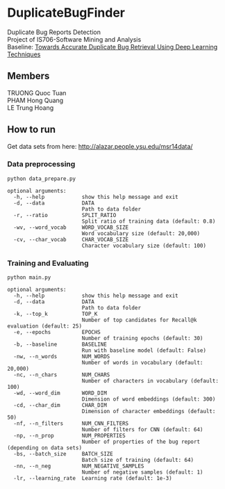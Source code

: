 # DuplicateBugFinder
Duplicate Bug Reports Detection\
Project of IS706-Software Mining and Analysis\
Baseline: [Towards Accurate Duplicate Bug Retrieval Using Deep Learning Techniques](http://ieeexplore.ieee.org/document/8094414/)

## Members
TRUONG Quoc Tuan\
PHAM Hong Quang\
LE Trung Hoang

## How to run
Get data sets from here: http://alazar.people.ysu.edu/msr14data/

### Data preprocessing
```
python data_prepare.py
```
```
optional arguments:
  -h, --help            show this help message and exit
  -d, --data            DATA
                        Path to data folder
  -r, --ratio           SPLIT_RATIO
                        Split ratio of training data (default: 0.8)
  -wv, --word_vocab     WORD_VOCAB_SIZE
                        Word vocabulary size (default: 20,000)
  -cv, --char_vocab     CHAR_VOCAB_SIZE
                        Character vocabulary size (default: 100)
```

### Training and Evaluating
```
python main.py
```
```
optional arguments:
  -h, --help            show this help message and exit
  -d, --data            DATA
                        Path to data folder
  -k, --top_k           TOP_K
                        Number of top candidates for Recall@k evaluation (default: 25)
  -e, --epochs          EPOCHS
                        Number of training epochs (default: 30)
  -b, --baseline        BASELINE
                        Run with baseline model (default: False)
  -nw, --n_words        NUM_WORDS
                        Number of words in vocabulary (default: 20,000)
  -nc, --n_chars        NUM_CHARS
                        Number of characters in vocabulary (default: 100)
  -wd, --word_dim       WORD_DIM
                        Dimension of word embeddings (default: 300)
  -cd, --char_dim       CHAR_DIM
                        Dimension of character embeddings (default: 50)
  -nf, --n_filters      NUM_CNN_FILTERS
                        Number of filters for CNN (default: 64)
  -np, --n_prop         NUM_PROPERTIES
                        Number of properties of the bug report (depending on data sets)
  -bs, --batch_size     BATCH_SIZE
                        Batch size of training (default: 64)
  -nn, --n_neg          NUM_NEGATIVE_SAMPLES
                        Number of negative samples (default: 1)
  -lr, --learning_rate  Learning rate (default: 1e-3)
```